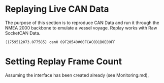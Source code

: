 # Replaying Live CAN Data
The purpose of this section is to reproduce CAN Data and run it through the NMEA 2000 backbone to emulate a vessel voyage. Replay works with Raw SocketCAN Data.
```
(1759512073.077585) can0 09F20540#00FCAC0D1B0E00FF
```


# Setting Replay Frame Count
Assuming the interface has been created already (see Monitoring.md),
